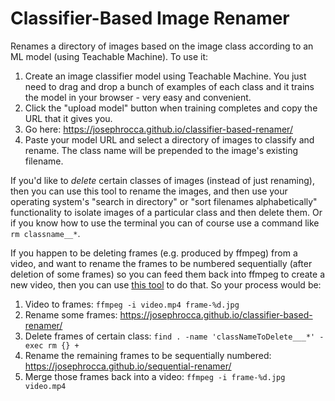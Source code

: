 # Classifier-Based Image Renamer
Renames a directory of images based on the image class according to an ML model (using Teachable Machine). To use it:

1. Create an image classifier model using Teachable Machine. You just need to drag and drop a bunch of examples of each class and it trains the model in your browser - very easy and convenient.
2. Click the "upload model" button when training completes and copy the URL that it gives you.
3. Go here: https://josephrocca.github.io/classifier-based-renamer/
4. Paste your model URL and select a directory of images to classify and rename. The class name will be prepended to the image's existing filename.

If you'd like to *delete* certain classes of images (instead of just renaming), then you can use this tool to rename the images, and then use your operating system's "search in directory" or "sort filenames alphabetically" functionality to isolate images of a particular class and then delete them. Or if you know how to use the terminal you can of course use a command like `rm classname__*`.

If you happen to be deleting frames (e.g. produced by ffmpeg) from a video, and want to rename the frames to be numbered sequentially (after deletion of some frames) so you can feed them back into ffmpeg to create a new video, then you can use [this tool](https://github.com/josephrocca/sequential-renamer) to do that. So your process would be:

1. Video to frames: `ffmpeg -i video.mp4 frame-%d.jpg`
2. Rename some frames: https://josephrocca.github.io/classifier-based-renamer/
3. Delete frames of certain class: `find . -name 'classNameToDelete___*' -exec rm {} +`
4. Rename the remaining frames to be sequentially numbered: https://josephrocca.github.io/sequential-renamer/
5. Merge those frames back into a video: `ffmpeg -i frame-%d.jpg video.mp4`
